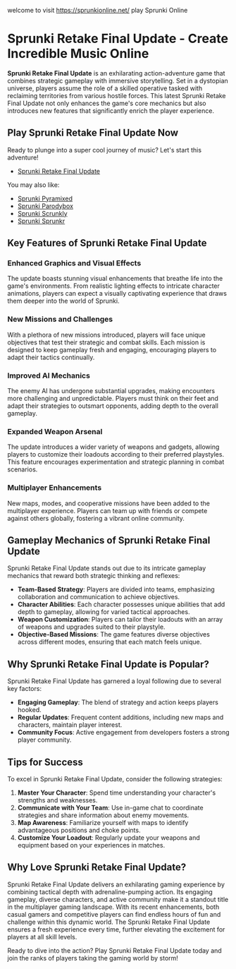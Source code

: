 
welcome to visit https://sprunkionline.net/ play Sprunki Online
# Sprunki Retake Final Update - Create Incredible Music Online

**Sprunki Retake Final Update** is an exhilarating action-adventure game that combines strategic gameplay with immersive storytelling. Set in a dystopian universe, players assume the role of a skilled operative tasked with reclaiming territories from various hostile forces. This latest Sprunki Retake Final Update not only enhances the game's core mechanics but also introduces new features that significantly enrich the player experience.

## Play Sprunki Retake Final Update Now
Ready to plunge into a super cool journey of music? Let's start this adventure!

- [Sprunki Retake Final Update](https://sprunkionline.net/)

You may also like:
- [Sprunki Pyramixed](https://sprunkionline.net/)
- [Sprunki Parodybox](https://sprunkionline.net/)
- [Sprunki Scrunkly](https://sprunkionline.net/)
- [Sprunki Sprunkr](https://sprunkionline.net/)

## Key Features of Sprunki Retake Final Update

### Enhanced Graphics and Visual Effects
The update boasts stunning visual enhancements that breathe life into the game's environments. From realistic lighting effects to intricate character animations, players can expect a visually captivating experience that draws them deeper into the world of Sprunki.

### New Missions and Challenges
With a plethora of new missions introduced, players will face unique objectives that test their strategic and combat skills. Each mission is designed to keep gameplay fresh and engaging, encouraging players to adapt their tactics continually.

### Improved AI Mechanics
The enemy AI has undergone substantial upgrades, making encounters more challenging and unpredictable. Players must think on their feet and adapt their strategies to outsmart opponents, adding depth to the overall gameplay.

### Expanded Weapon Arsenal
The update introduces a wider variety of weapons and gadgets, allowing players to customize their loadouts according to their preferred playstyles. This feature encourages experimentation and strategic planning in combat scenarios.

### Multiplayer Enhancements
New maps, modes, and cooperative missions have been added to the multiplayer experience. Players can team up with friends or compete against others globally, fostering a vibrant online community.

## Gameplay Mechanics of Sprunki Retake Final Update

Sprunki Retake Final Update stands out due to its intricate gameplay mechanics that reward both strategic thinking and reflexes:

- **Team-Based Strategy**: Players are divided into teams, emphasizing collaboration and communication to achieve objectives.
- **Character Abilities**: Each character possesses unique abilities that add depth to gameplay, allowing for varied tactical approaches.
- **Weapon Customization**: Players can tailor their loadouts with an array of weapons and upgrades suited to their playstyle.
- **Objective-Based Missions**: The game features diverse objectives across different modes, ensuring that each match feels unique.

## Why Sprunki Retake Final Update is Popular?

Sprunki Retake Final Update has garnered a loyal following due to several key factors:

- **Engaging Gameplay**: The blend of strategy and action keeps players hooked.
- **Regular Updates**: Frequent content additions, including new maps and characters, maintain player interest.
- **Community Focus**: Active engagement from developers fosters a strong player community.

## Tips for Success

To excel in Sprunki Retake Final Update, consider the following strategies:

1. **Master Your Character**: Spend time understanding your character's strengths and weaknesses.
2. **Communicate with Your Team**: Use in-game chat to coordinate strategies and share information about enemy movements.
3. **Map Awareness**: Familiarize yourself with maps to identify advantageous positions and choke points.
4. **Customize Your Loadout**: Regularly update your weapons and equipment based on your experiences in matches.

## Why Love Sprunki Retake Final Update?

Sprunki Retake Final Update delivers an exhilarating gaming experience by combining tactical depth with adrenaline-pumping action. Its engaging gameplay, diverse characters, and active community make it a standout title in the multiplayer gaming landscape. With its recent enhancements, both casual gamers and competitive players can find endless hours of fun and challenge within this dynamic world. The Sprunki Retake Final Update ensures a fresh experience every time, further elevating the excitement for players at all skill levels.

Ready to dive into the action? Play Sprunki Retake Final Update today and join the ranks of players taking the gaming world by storm!

